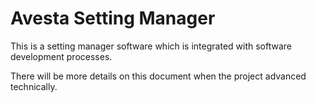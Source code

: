 # Avesta Setting Manager
This is a setting manager software which is integrated with software development processes.


There will be more details on this document when the project advanced technically.
